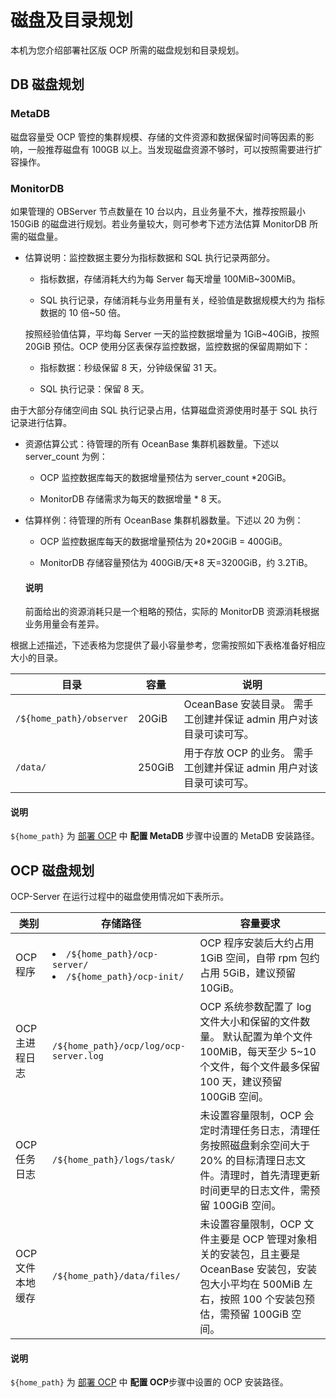 # 磁盘及目录规划

本机为您介绍部署社区版 OCP 所需的磁盘规划和目录规划。

## DB 磁盘规划

### MetaDB

磁盘容量受 OCP 管控的集群规模、存储的文件资源和数据保留时间等因素的影响，一般推荐磁盘有 100GB 以上。当发现磁盘资源不够时，可以按照需要进行扩容操作。

### MonitorDB

如果管理的 OBServer 节点数量在 10 台以内，且业务量不大，推荐按照最小 150GiB 的磁盘进行规划。若业务量较大，则可参考下述方法估算 MonitorDB 所需的磁盘量。

* 估算说明：监控数据主要分为指标数据和 SQL 执行记录两部分。

  * 指标数据，存储消耗大约为每 Server 每天增量 100MiB~300MiB。

  * SQL 执行记录，存储消耗与业务用量有关，经验值是数据规模大约为 指标数据的 10 倍\~50 倍。

  按照经验值估算，平均每 Server 一天的监控数据增量为 1GiB~40GiB，按照 20GiB 预估。OCP 使用分区表保存监控数据，监控数据的保留周期如下：
  * 指标数据：秒级保留 8 天，分钟级保留 31 天。

  * SQL 执行记录：保留 8 天。

由于大部分存储空间由 SQL 执行记录占用，估算磁盘资源使用时基于 SQL 执行记录进行估算。

* 资源估算公式：待管理的所有 OceanBase 集群机器数量。下述以 server_count 为例：

  * OCP 监控数据库每天的数据增量预估为 server_count \*20GiB。

  * MonitorDB 存储需求为每天的数据增量 \* 8 天。

* 估算样例：待管理的所有 OceanBase 集群机器数量。下述以 20 为例：

  * OCP 监控数据库每天的数据增量预估为 20\*20GiB = 400GiB。

  * MonitorDB 存储容量预估为 400GiB/天\*8 天=3200GiB，约 3.2TiB。

  <main id="notice" type='explain'>
    <h4>说明</h4>
    <p>前面给出的资源消耗只是一个粗略的预估，实际的 MonitorDB 资源消耗根据业务用量会有差异。</p>
  </main>

根据上述描述，下述表格为您提供了最小容量参考，您需按照如下表格准备好相应大小的目录。

|    目录     |  容量  |      说明      |
|--------|------|----------|
| `/${home_path}/observer` | 20GiB  | OceanBase 安装目录。 需手工创建并保证 admin 用户对该目录可读可写。 |
| `/data/`               | 250GiB | 用于存放 OCP 的业务。 需手工创建并保证 admin 用户对该目录可读可写。   |

<main id="notice" type='explain'>
<h4>说明</h4>
<p><code>${home_path}</code> 为 <a href="../500.deploy-ocp.md">部署 OCP</a> 中 <b>配置 MetaDB </b> 步骤中设置的 MetaDB 安装路径。</p>
</main>

## OCP 磁盘规划

OCP-Server 在运行过程中的磁盘使用情况如下表所示。

|   **类别**   |     **存储路径**   |     **容量要求**    |
|------------|---------|-----------|
| OCP 程序     | <li>`/${home_path}/ocp-server/`</li><li> `/${home_path}/ocp-init/` </li>   | OCP 程序安装后大约占用 1GiB 空间，自带 rpm 包约占用 5GiB，建议预留 10GiB。    |
| OCP 主进程日志  | `/${home_path}/ocp/log/ocp-server.log`   | OCP 系统参数配置了 log 文件大小和保留的文件数量。 默认配置为单个文件 100MiB，每天至少 5~10 个文件，每个文件最多保留 100 天，建议预留 100GiB 空间。 |
| OCP 任务日志   | `/${home_path}/logs/task/`     | 未设置容量限制，OCP 会定时清理任务日志，清理任务按照磁盘剩余空间大于 20% 的目标清理日志文件。清理时，首先清理更新时间更早的日志文件，需预留 100GiB 空间。                      |
| OCP 文件本地缓存 | `/${home_path}/data/files/`   | 未设置容量限制，OCP 文件主要是 OCP 管理对象相关的安装包，且主要是 OceanBase 安装包，安装包大小平均在 500MiB 左右，按照 100 个安装包预估，需预留 100GiB 空间。         |

<main id="notice" type='explain'>
<h4>说明</h4>
<p><code>${home_path}</code> 为 <a href="../600.deploy-ocp.md">部署 OCP</a> 中 <b>配置 OCP</b>步骤中设置的 OCP 安装路径。</p>
</main>
